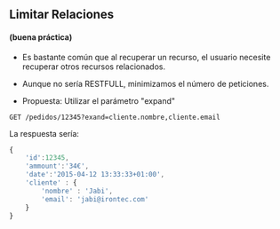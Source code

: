 ## Limitar Relaciones
#### (buena práctica)

* Es bastante común que al recuperar un recurso, el usuario necesite recuperar otros recursos relacionados.
* Aunque no sería RESTFULL, minimizamos el número de peticiones.

* Propuesta: Utilizar el parámetro "expand"

````http
GET /pedidos/12345?exand=cliente.nombre,cliente.email
````

La respuesta sería:

````javascript
{
    'id':12345,
    'ammount':'34€',
    'date':'2015-04-12 13:33:33+01:00',
    'cliente' : {
        'nombre' : 'Jabi',
        'email': 'jabi@irontec.com'
    }
}
````